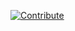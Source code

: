 [![Contribute](https://www.eclipse.org/che/contribute.svg)](https://che.openshift.io/f?url=https://raw.githubusercontent.com/redhat-developer/devfile/master/getting-started/quarkus/devfile.yaml)
